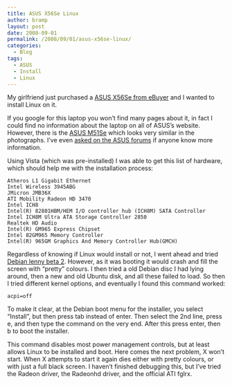 ```yaml
---
title: ASUS X56Se Linux
author: bramp
layout: post
date: 2008-09-01
permalink: /2008/09/01/asus-x56se-linux/
categories:
  - Blog
tags:
  - ASUS
  - Install
  - Linux
---
```

My girlfriend just purchased a [ASUS X56Se from eBuyer][1] and I wanted to install Linux on it.

If you google for this laptop you won&#8217;t find many pages about it, in fact I could find no information about the laptop on all of ASUS&#8217;s website. However, there is the [ASUS M51Se][2] which looks very similar in the photographs. I&#8217;ve even [asked on the ASUS forums][3] if anyone know more information.

Using Vista (which was pre-installed) I was able to get this list of hardware, which should help me with the installation process:

```
Atheros L1 Gigabit Ethernet
Intel Wireless 3945ABG
JMicron JMB36X
ATI Mobility Radeon HD 3470
Intel ICH8
Intel(R) 82801HBM/HEM I/O controller hub (ICH8M) SATA Controller
Intel ICH8M Ultra ATA Storage Controller 2850
Realtek HD Audio
Intel(R) GM965 Express Chipset
Intel 82GM965 Memory Controller
Intel(R) 965GM Graphics And Memory Controller Hub(GMCH)
```

Regardless of knowing if Linux would install or not, I went ahead and tried [Debian lenny beta 2][4]. However, as it was booting it would crash and fill the screen with &#8220;pretty&#8221; colours. I then tried a old Debian disc I had lying around, then a new and old Ubuntu disk, and all these failed to load. So then I tried different kernel options, and eventually I found this command worked:

```acpi=off```

To make it clear, at the Debian boot menu for the installer, you select &#8220;Install&#8221;, but then press tab instead of enter. Then select the 2nd line, press e, and then type the command on the very end. After this press enter, then b to boot the installer.

This command disables most power management controls, but at least allows Linux to be installed and boot. Here comes the next problem, X won&#8217;t start. When X attempts to start it again dies either with pretty colours, or with just a full black screen. I haven&#8217;t finished debugging this, but I&#8217;ve tried the Radeon driver, the Radeonhd driver, and the official ATI fglrx.

 [1]: http://www.ebuyer.com/product/147001
 [2]: http://www.asus.com/products.aspx?l1=5&l2=74&l3=604&l4=0&model=2109&modelmenu=1
 [3]: http://vip.asus.com/forum/view.aspx?board_id=3&model=X53Se&id=20080831051338546&page=1&SLanguage=en-us
 [4]: http://www.debian.org/devel/debian-installer/
